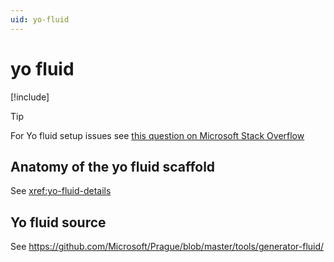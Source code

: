 ```yaml
---
uid: yo-fluid
---
```


# yo fluid

[!include[<yo yo yo>](./_yo-fluid-content.md)]

> [!TIP]
> For Yo fluid setup issues see [this question on Microsoft Stack Overflow](https://stackoverflow.microsoft.com/questions/137930/npm-install-fails-with-auth-issues/137931#137931)


## Anatomy of the yo fluid scaffold

See <xref:yo-fluid-details>


## Yo fluid source

See <https://github.com/Microsoft/Prague/blob/master/tools/generator-fluid/>
